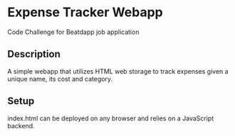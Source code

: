 # Expense Tracker Webapp


Code Challenge for Beatdapp job application

## Description
A simple webapp that utilizes HTML web storage to track expenses given a unique name, its cost and category. 

## Setup
index.html can be deployed on any browser and relies on a JavaScript backend. 
